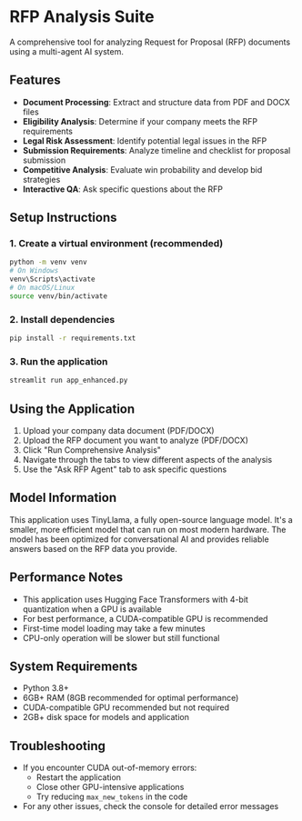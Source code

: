# RFP Analysis Suite

A comprehensive tool for analyzing Request for Proposal (RFP) documents using a multi-agent AI system.

## Features

- **Document Processing**: Extract and structure data from PDF and DOCX files
- **Eligibility Analysis**: Determine if your company meets the RFP requirements
- **Legal Risk Assessment**: Identify potential legal issues in the RFP
- **Submission Requirements**: Analyze timeline and checklist for proposal submission
- **Competitive Analysis**: Evaluate win probability and develop bid strategies
- **Interactive QA**: Ask specific questions about the RFP

## Setup Instructions

### 1. Create a virtual environment (recommended)

```bash
python -m venv venv
# On Windows
venv\Scripts\activate
# On macOS/Linux
source venv/bin/activate
```

### 2. Install dependencies

```bash
pip install -r requirements.txt
```

### 3. Run the application

```bash
streamlit run app_enhanced.py
```

## Using the Application

1. Upload your company data document (PDF/DOCX)
2. Upload the RFP document you want to analyze (PDF/DOCX)
3. Click "Run Comprehensive Analysis"
4. Navigate through the tabs to view different aspects of the analysis
5. Use the "Ask RFP Agent" tab to ask specific questions

## Model Information

This application uses TinyLlama, a fully open-source language model. It's a smaller, more efficient model that can run on most modern hardware. The model has been optimized for conversational AI and provides reliable answers based on the RFP data you provide.

## Performance Notes

- This application uses Hugging Face Transformers with 4-bit quantization when a GPU is available
- For best performance, a CUDA-compatible GPU is recommended
- First-time model loading may take a few minutes
- CPU-only operation will be slower but still functional

## System Requirements

- Python 3.8+
- 6GB+ RAM (8GB recommended for optimal performance)
- CUDA-compatible GPU recommended but not required
- 2GB+ disk space for models and application

## Troubleshooting

- If you encounter CUDA out-of-memory errors:
  - Restart the application
  - Close other GPU-intensive applications
  - Try reducing `max_new_tokens` in the code
- For any other issues, check the console for detailed error messages
